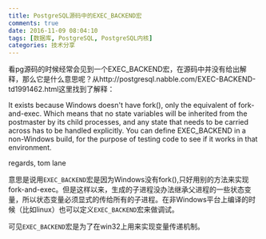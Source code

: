 ```yaml
---
title: PostgreSQL源码中的EXEC_BACKEND宏
comments: true
date: 2016-11-09 08:04:10
tags: [数据库, PostgreSQL, PostgreSQL内核]
categories: 技术分享
---
```


看pg源码的时候经常会见到一个EXEC_BACKEND宏，在源码中并没有给出解释，那么它是什么意思呢？从http://postgresql.nabble.com/EXEC-BACKEND-td1991462.html这里找到了解释：

It exists because Windows doesn't have fork(), only the equivalent of
fork-and-exec.  Which means that no state variables will be inherited
from the postmaster by its child processes, and any state that needs to
be carried across has to be handled explicitly.  You can define
EXEC_BACKEND in a non-Windows build, for the purpose of testing code
to see if it works in that environment.

regards, tom lane 

意思是说用`EXEC_BACKEND`宏是因为Windows没有fork(),只好用别的方法来实现fork-and-exec。但是这样以来，生成的子进程没办法继承父进程的一些状态变量，所以状态变量必须显式的传给所有的子进程。在非Windows平台上编译的时候（比如linux）也可以定义`EXEC_BACKEND`宏来做调试。

可见`EXEC_BACKEND`宏是为了在win32上用来实现变量传递机制。
